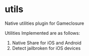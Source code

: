 utils
=====

Native utilities plugin for Gameclosure

Utilities Implemented are as follows:

1. Native Share for iOS and Android
2. Detect jailbroken for iOS devices
